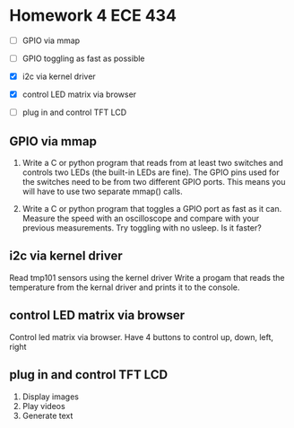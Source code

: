 # Homework 4 ECE 434

- [ ] GPIO via mmap
- [ ] GPIO toggling as fast as possible
- [x] i2c via kernel driver
- [x] control LED matrix via browser
- [ ] plug in and control TFT LCD


## GPIO via mmap
1. Write a C or python program that reads from at least two switches and controls two LEDs (the built-in LEDs are fine). The GPIO pins used for the switches need to be from two different GPIO ports. This means you will have to use two separate mmap() calls.

2. Write a C or python program that toggles a GPIO port as fast as it can. Measure the speed with an oscilloscope and compare with your previous measurements. Try toggling with no usleep. Is it faster? 

## i2c via kernel driver
Read tmp101 sensors using the kernel driver
Write a progam that reads the temperature from the kernal driver and prints it to the console.

## control LED matrix via browser
Control led matrix via browser. Have 4 buttons to control up, down, left, right

## plug in and control TFT LCD
1. Display images
2. Play videos
3. Generate text

